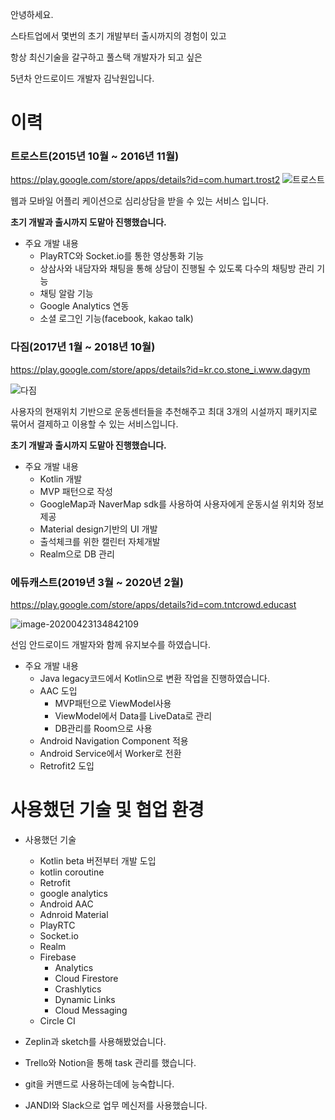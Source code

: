 안녕하세요.

스타트업에서 몇번의 초기 개발부터 출시까지의 경험이 있고

항상 최신기술을 갈구하고 풀스택 개발자가 되고 싶은

5년차 안드로이드 개발자 김낙원입니다.



# 이력



### 트로스트(2015년 10월 ~ 2016년 11월)

https://play.google.com/store/apps/details?id=com.humart.trost2
![트로스트](C:\Users\Administrator\Desktop\트로스트.PNG)

웹과 모바일 어플리 케이션으로 심리상담을 받을 수 있는 서비스 입니다.

**초기 개발과 출시까지 도맡아 진행했습니다.**



- 주요 개발 내용
  - PlayRTC와 Socket.io를 통한 영상통화 기능
  - 상삼사와 내담자와 채팅을 통해 상담이 진행될 수 있도록 다수의 채팅방 관리 기능
  - 채팅 알람 기능
  - Google Analytics 연동
  - 소셜 로그인 기능(facebook, kakao talk)



### 다짐(2017년 1월 ~ 2018년 10월)

https://play.google.com/store/apps/details?id=kr.co.stone_i.www.dagym

![다짐](C:\Users\Administrator\Desktop\다짐.PNG)

사용자의 현재위치 기반으로 운동센터들을 추천해주고 최대 3개의 시설까지 패키지로 묶어서 결제하고 이용할 수 있는 서비스입니다.

**초기 개발과 출시까지 도맡아 진행했습니다.**



- 주요 개발 내용
  - Kotlin 개발
  - MVP 패턴으로 작성
  - GoogleMap과 NaverMap sdk를 사용하여 사용자에게 운동시설 위치와 정보 제공
  - Material design기반의 UI 개발
  - 출석체크를 위한 캘린터 자체개발
  - Realm으로 DB 관리



### 에듀캐스트(2019년 3월 ~ 2020년 2월)

https://play.google.com/store/apps/details?id=com.tntcrowd.educast

![image-20200423134842109](C:\Users\Administrator\AppData\Roaming\Typora\typora-user-images\image-20200423134842109.png)

선임 안드로이드 개발자와 함께 유지보수를 하였습니다.



- 주요 개발 내용
  - Java legacy코드에서 Kotlin으로 변환 작업을 진행하였습니다.
  - AAC 도입
    - MVP패턴으로 ViewModel사용
    - ViewModel에서 Data를 LiveData로 관리
    - DB관리를 Room으로 사용
  - Android Navigation Component 적용
  - Android Service에서 Worker로 전환
  - Retrofit2 도입



# 사용했던 기술 및 협업 환경

- 사용했던 기술
  - Kotlin beta 버전부터 개발 도입
  - kotlin coroutine
  - Retrofit
  - google analytics
  - Android AAC
  - Adnroid Material
  - PlayRTC
  - Socket.io
  - Realm
  - Firebase
    - Analytics
    - Cloud Firestore
    - Crashlytics
    - Dynamic Links
    - Cloud Messaging
  - Circle CI



- Zeplin과 sketch를 사용해봤었습니다.
- Trello와 Notion을 통해 task 관리를 했습니다.
- git을 커맨드로 사용하는데에 능숙합니다.
- JANDI와 Slack으로 업무 메신저를 사용했습니다.
